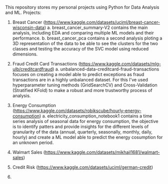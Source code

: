 This repository stores my personal projects using Python for Data Analysis and ML.
Projects:
1. Breast Cancer (https://www.kaggle.com/datasets/uciml/breast-cancer-wisconsin-data)
  a. breast_cancer_summary-V2 contains the main analysis, including EDA and comparing multiple ML models and their performance.
  b. breast_cancer_pca contains a second analysis ploting a 3D representation of the data to be able to see the clusters for the two classes and testing the accuracy of the SVC model using reduced dimensions.

2. Fraud Credit Card Transactions (https://www.kaggle.com/datasets/mlg-ulb/creditcardfraud)
  a. unbalanced-data-creditcard-fraud-transactions focuses on creating a model able to predict exceptions as fraud transactions are in a highly unbalanced dataset. For this I've used hyperparameter tuning methods (GridSearchCV) and Cross-Validation (Stratified KFold) to make a robust and more trustworthy process of analysis.

3. Energy Consumption (https://www.kaggle.com/datasets/robikscube/hourly-energy-consumption)
  a. electricity_consumption_notebook1 contains a time series analysis of seasonal data for energy consumption, the objective is to identify patters and provide insights for the different levels of granularity of the data (annual, quarterly, seasonally, monthly, daily, hourly) and create a ML model able to predict the energy cosumption for an unknown period.

4. Walmart Sales (https://www.kaggle.com/datasets/mikhail1681/walmart-sales)
5. Credit Risk (https://www.kaggle.com/datasets/uciml/german-credit)
6. 
